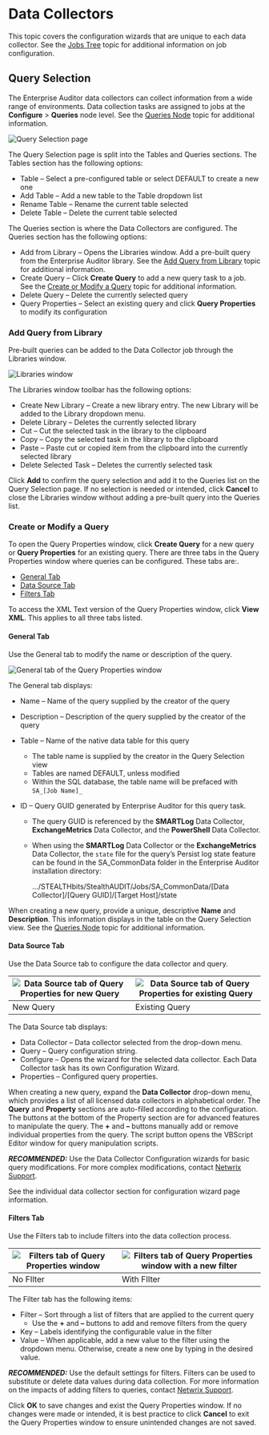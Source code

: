 # Data Collectors

This topic covers the configuration wizards that are unique to each data collector. See the
[Jobs Tree](/docs/accessanalyzer/11.6/accessanalyzer/admin/jobs/overview.md) topic
for additional information on job configuration.

## Query Selection

The Enterprise Auditor data collectors can collect information from a wide range of environments.
Data collection tasks are assigned to jobs at the **Configure** > **Queries** node level. See the
[Queries Node](/docs/accessanalyzer/11.6/administration/jobs-and-scheduling/job-management.md)
topic for additional information.

![Query Selection page](/img/versioned_docs/accessanalyzer_11.6/accessanalyzer/admin/datacollector/queryselection.webp)

The Query Selection page is split into the Tables and Queries sections. The Tables section has the
following options:

- Table – Select a pre-configured table or select DEFAULT to create a new one
- Add Table – Add a new table to the Table dropdown list
- Rename Table – Rename the current table selected
- Delete Table – Delete the current table selected

The Queries section is where the Data Collectors are configured. The Queries section has the
following options:

- Add from Library – Opens the Libraries window. Add a pre-built query from the Enterprise Auditor
  library. See the [Add Query from Library](#add-query-from-library) topic for additional
  information.
- Create Query – Click **Create Query** to add a new query task to a job. See the
  [Create or Modify a Query](#create-or-modify-a-query) topic for additional information.
- Delete Query – Delete the currently selected query
- Query Properties – Select an existing query and click **Query Properties** to modify its
  configuration

### Add Query from Library

Pre-built queries can be added to the Data Collector job through the Libraries window.

![Libraries window](/img/versioned_docs/accessanalyzer_11.6/accessanalyzer/admin/datacollector/addqueryfromlibrary.webp)

The Libraries window toolbar has the following options:

- Create New Library – Create a new library entry. The new Library will be added to the Library
  dropdown menu.
- Delete Library – Deletes the currently selected library
- Cut – Cut the selected task in the library to the clipboard
- Copy – Copy the selected task in the library to the clipboard
- Paste – Paste cut or copied item from the clipboard into the currently selected library
- Delete Selected Task – Deletes the currently selected task

Click **Add** to confirm the query selection and add it to the Queries list on the Query Selection
page. If no selection is needed or intended, click **Cancel** to close the Libraries window without
adding a pre-built query into the Queries list.

### Create or Modify a Query

To open the Query Properties window, click **Create Query** for a new query or **Query Properties**
for an existing query. There are three tabs in the Query Properties window where queries can be
configured. These tabs are:.

- [General Tab](#general-tab)
- [Data Source Tab](#data-source-tab)
- [Filters Tab](#filters-tab)

To access the XML Text version of the Query Properties window, click **View XML**. This applies to
all three tabs listed.

#### General Tab

Use the General tab to modify the name or description of the query.

![General tab of the Query Properties window](/img/versioned_docs/accessanalyzer_11.6/accessanalyzer/admin/datacollector/querypropertiesgeneral.webp)

The General tab displays:

- Name – Name of the query supplied by the creator of the query
- Description – Description of the query supplied by the creator of the query
- Table – Name of the native data table for this query
  - The table name is supplied by the creator in the Query Selection view
  - Tables are named DEFAULT, unless modified
  - Within the SQL database, the table name will be prefaced with `SA_[Job Name]_`
- ID – Query GUID generated by Enterprise Auditor for this query task.

  - The query GUID is referenced by the **SMARTLog** Data Collector, **ExchangeMetrics** Data
    Collector, and the **PowerShell** Data Collector.
  - When using the **SMARTLog** Data Collector or the **ExchangeMetrics** Data Collector, the
    `state` file for the query’s Persist log state feature can be found in the SA_CommonData
    folder in the Enterprise Auditor installation directory:

    …/STEALTHbits/StealthAUDIT/Jobs/SA_CommonData/[Data Collector]/[Query GUID]/[Target
    Host]/state

When creating a new query, provide a unique, descriptive **Name** and **Description**. This
information displays in the table on the Query Selection view. See the
[Queries Node](/docs/accessanalyzer/11.6/administration/jobs-and-scheduling/job-management.md)
topic for additional information.

#### Data Source Tab

Use the Data Source tab to configure the data collector and query.

| ![Data Source tab of Query Properties for new Query](/img/versioned_docs/accessanalyzer_11.6/accessanalyzer/admin/datacollector/querypropertiesdatasourcenew.webp) | ![Data Source tab of Query Properties for existing Query](/img/versioned_docs/accessanalyzer_11.6/accessanalyzer/admin/datacollector/querypropertiesdatasourceexisting.webp) |
| ------------------------------------------------------------------------------------------------------------------------------------------------------------------ | ---------------------------------------------------------------------------------------------------------------------------------------------------------------------------- |
| New Query                                                                                                                                                          | Existing Query                                                                                                                                                               |

The Data Source tab displays:

- Data Collector – Data collector selected from the drop-down menu.
- Query – Query configuration string.
- Configure – Opens the wizard for the selected data collector. Each Data Collector task has its own
  Configuration Wizard.
- Properties – Configured query properties.

When creating a new query, expand the **Data Collector** drop-down menu, which provides a list of
all licensed data collectors in alphabetical order. The **Query** and **Property** sections are
auto-filled according to the configuration. The buttons at the bottom of the Property section are
for advanced features to manipulate the query. The **+** and **–** buttons manually add or remove
individual properties from the query. The script button opens the VBScript Editor window for query
manipulation scripts.

**_RECOMMENDED:_** Use the Data Collector Configuration wizards for basic query modifications. For
more complex modifications, contact [Netwrix Support](https://www.netwrix.com/support.html).

See the individual data collector section for configuration wizard page information.

#### Filters Tab

Use the Filters tab to include filters into the data collection process.

| ![Filters tab of Query Properties window](/img/versioned_docs/accessanalyzer_11.6/accessanalyzer/admin/datacollector/querypropertiesdatafilters.webp) | ![Filters tab of Query Properties window with a new filter](/img/versioned_docs/accessanalyzer_11.6/accessanalyzer/admin/datacollector/querypropertiesdatafilterswithfilter.webp) |
| ----------------------------------------------------------------------------------------------------------------------------------------------------- | --------------------------------------------------------------------------------------------------------------------------------------------------------------------------------- |
| No FIlter                                                                                                                                             | With FIlter                                                                                                                                                                       |

The Filter tab has the following items:

- Filter – Sort through a list of filters that are applied to the current query
  - Use the **+** and **–** buttons to add and remove filters from the query
- Key – Labels identifying the configurable value in the filter
- Value – When applicable, add a new value to the filter using the dropdown menu. Otherwise, create
  a new one by typing in the desired value.

**_RECOMMENDED:_** Use the default settings for filters. Filters can be used to substitute or delete
data values during data collection. For more information on the impacts of adding filters to
queries, contact [Netwrix Support](https://www.netwrix.com/support.html).

Click **OK** to save changes and exist the Query Properties window. If no changes were made or
intended, it is best practice to click **Cancel** to exit the Query Properties window to ensure
unintended changes are not saved.
